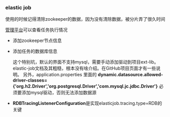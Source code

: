 ### elastic job
使用的时候记得清除zookeeper的数据，因为没有清除数据，被分片弄了很久时间

[管理平台](https://github.com/apache/shardingsphere-elasticjob-ui)可以查看任务执行情况
- 添加zookeeper节点信息
- 添加任务的数据库信息
    
    这个特别坑，默认的界面不支持mysql，需要手动添加驱动到项目ext-lib。elastic-job文档及其粗糙，根本没有啥介绍。在GitHub项目页面才有一些说明。
    另外，application.properties 里面的
**dynamic.datasource.allowed-driver-classes={'org.h2.Driver','org.postgresql.Driver','com.mysql.jc.jdbc.Driver'}** 
  必须要添加mysql驱动，否则无法添加数据源
- **RDBTracingListenerConfiguration**是实现elasticjob.tracing.type=RDB的关键
